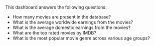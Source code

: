 This dashboard answers the following questions:

- How many movies are present in the database?
- What is the average worldwide earnings from the movies?
- What is the average domestic earnings from the movies?
- What are the top rated movies by IMDB?
- What is the most popular movie genre across various age groups?
